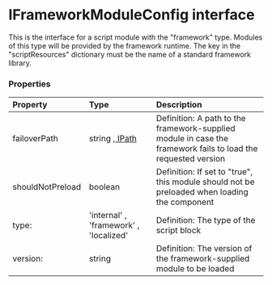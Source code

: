 # IFrameworkModuleConfig interface

This is the interface for a script module with the "framework" type. Modules of this type will be provided by the 
framework runtime. The key in the "scriptResources" dictionary must be the name of a standard framework library. 




### Properties

| Property	   | Type	| Description|
|:-------------|:-------|:-----------|
|failoverPath      | string ,[ IPath]( IPath.md) | Definition: A path to the framework-supplied module in case the framework fails to load the requested version |
|shouldNotPreload      | boolean | Definition: If set to "true", this module should not be preloaded when loading the component |
|type:      | 'internal' , 'framework' , 'localized' | Definition: The type of the script block |
|version:      | string | Definition: The version of the framework-supplied module to be loaded |





